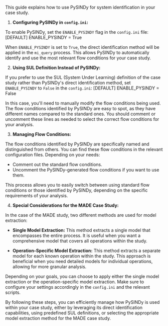 This guide explains how to use PySINDy for system identification in your case study.

1. **Configuring PySINDy in `config.ini`:**
   
To enable PySINDy, set the `ENABLE_PYSINDY` flag in the `config.ini` file:
    [DEFAULT] ENABLE_PYSINDY = True

When `ENABLE_PYSINDY` is set to `True`, the direct identification method will be applied in the `mi_query` process. This allows PySINDy to automatically identify and use the most relevant flow conditions for your case study.

2. **Using SUL Definition Instead of PySINDy:**

If you prefer to use the SUL (System Under Learning) definition of the case study rather than PySINDy's direct identification method, set `ENABLE_PYSINDY` to `False` in the `config.ini`:
    [DEFAULT] ENABLE_PYSINDY = False

In this case, you'll need to manually modify the flow conditions being used. The flow conditions identified by PySINDy are easy to spot, as they have different names compared to the standard ones. You should comment or uncomment these lines as needed to select the correct flow conditions for your analysis.

3. **Managing Flow Conditions:**

The flow conditions identified by PySINDy are specifically named and distinguished from others. You can find these flow conditions in the relevant configuration files. Depending on your needs:

- Comment out the standard flow conditions.
- Uncomment the PySINDy-generated flow conditions if you want to use them.

This process allows you to easily switch between using standard flow conditions or those identified by PySINDy, depending on the specific requirements of your analysis.

4. **Special Considerations for the MADE Case Study:**

In the case of the MADE study, two different methods are used for model extraction:

- **Single Model Extraction:** This method extracts a single model that encompasses the entire process. It is useful when you want a comprehensive model that covers all operations within the study.

- **Operation-Specific Model Extraction:** This method extracts a separate model for each known operation within the study. This approach is beneficial when you need detailed models for individual operations, allowing for more granular analysis.

Depending on your goals, you can choose to apply either the single model extraction or the operation-specific model extraction. Make sure to configure your settings accordingly in the `config.ini` and the relevant scripts.

By following these steps, you can efficiently manage how PySINDy is used within your case study, either by leveraging its direct identification capabilities, using predefined SUL definitions, or selecting the appropriate model extraction method for the MADE case study.


